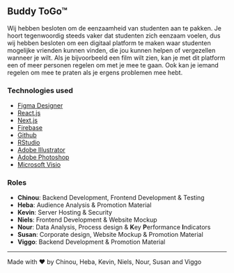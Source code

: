 ## Buddy ToGo™

Wij hebben besloten om de eenzaamheid van studenten aan te pakken. Je hoort tegenwoordig steeds vaker dat studenten zich eenzaam voelen, dus wij hebben besloten om een digitaal platform te maken waar studenten mogelijke vrienden kunnen vinden, die jou kunnen helpen of vergezellen wanneer je wilt. Als je bijvoorbeeld een film wilt zien, kan je met dit platform een of meer personen regelen om met je mee te gaan. Ook kan je iemand regelen om mee te praten als je ergens problemen mee hebt.

### Technologies used
* [Figma Designer](https://www.figma.com/)
* [React.js](https://reactjs.org/)
* [Next.js](https://nextjs.org/)
* [Firebase](https://firebase.google.com/)
* [Github](https://github.com/)
* [RStudio](https://www.rstudio.com/)
* [Adobe Illustrator](https://www.adobe.com/nl/products/illustrator.html)
* [Adobe Photoshop](https://www.adobe.com/nl/products/photoshop.html)
* [Microsoft Visio](https://www.microsoft.com/nl-nl/microsoft-365/visio/flowchart-software)


### Roles
- <strong>Chinou</strong>: Backend Development, Frontend Development & Testing
- <strong>Heba</strong>: Audience Analysis & Promotion Material
- <strong>Kevin</strong>: Server Hosting & Security
- <strong>Niels</strong>: Frontend Development & Website Mockup
- <strong>Nour</strong>: Data Analysis, Process design & <strong>K</strong>ey <strong>P</strong>erformance <strong>I</strong>ndicators
- <strong>Susan</strong>: Corporate design, Website Mockup & Promotion Material
- <strong>Viggo</strong>: Backend Development & Promotion Material



***

Made with ❤ by Chinou, Heba, Kevin, Niels, Nour, Susan and Viggo
